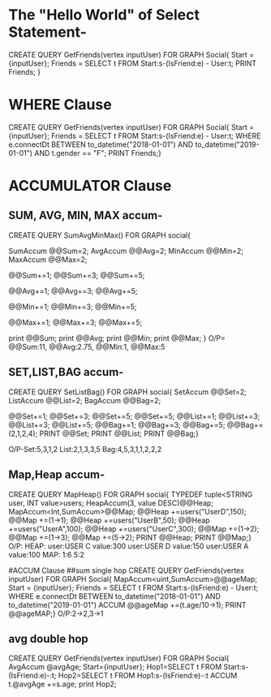 # The "Hello World" of Select Statement-
CREATE QUERY GetFriends(vertex<User> inputUser) FOR GRAPH Social{
Start = {inputUser};
Friends = SELECT t FROM Start:s-(IsFriend:e) - User:t;
PRINT Friends;
}
 
# WHERE Clause
CREATE QUERY GetFriends(vertex<User> inputUser) FOR GRAPH Social{
Start = {inputUser};
Friends = SELECT t FROM Start:s-(IsFriend:e) - User:t;
        WHERE e.connectDt BETWEEN to_datetime("2018-01-01") AND to_datetime("2019-01-01")
        AND t.gender == "F";
PRINT Friends;}

# ACCUMULATOR Clause
## SUM, AVG, MIN, MAX accum-
 
 CREATE QUERY SumAvgMinMax() FOR GRAPH social{
 
 SumAccum<Int> @@Sum=2;
 AvgAccum @@Avg=2;
 MinAccum<Int> @@Min=2;
 MaxAccum<Int> @@Max=2;
 
 @@Sum+=1;
 @@Sum+=3;
 @@Sum+=5;
 
 @@Avg+=1;
 @@Avg+=3;
 @@Avg+=5; 

 @@Min+=1;
 @@Min+=3;
 @@Min+=5;
 
 @@Max+=1;
 @@Max+=3;
 @@Max+=5;
 
 print @@Sum;
 print @@Avg;
 print @@Min;
 print @@Max;
 }
 O/P= @@Sum:11, @@Avg:2.75, @@Min:1, @@Max:5
 
 
 
## SET,LIST,BAG accum-
 
 CREATE QUERY SetListBag() FOR GRAPH social{
 SetAccum<Int> @@Set=2;
 ListAccum<Int> @@List=2;
 BagAccum<Int> @@Bag=2;
 
 @@Set+=1;
 @@Set+=3;
 @@Set+=5;
 @@Set+=5;
 @@List+=1;
 @@List+=3;
 @@List+=3;
 @@List+=5;
 @@Bag+=1;
 @@Bag+=3;
 @@Bag+=5;
 @@Bag+=(2,1,2,4);
 PRINT @@Set;
 PRINT @@List;
 PRINT @@Bag;}
 
 O/P-Set:5,3,1,2
    List:2,1,3,3,5
    Bag:4,5,3,1,1,2,2,2
 
 
## Map,Heap accum- 
 CREATE QUERY MapHeap() FOR GRAPH social{
 TYPEDEF tuple<STRING user, INT value>users;
 HeapAccum<users>(3, value DESC)@@Heap;
 MapAccum<Int,SumAccum<Int>>@@Map;
 @@Heap +=users("UserD",150);
 @@Map +=(1->1);
 @@Heap +=users("UserB",50);
 @@Heap +=users("UserA",100);
 @@Heap +=users("UserC",300);
 @@Map +=(1->2);
 @@Map +=(1->3);
 @@Map +=(5->2);
 PRINT @@Heap;
 PRINT @@Map;} 
 O/P: HEAP:
        user:USER C
        value:300
        user:USER D
        value:150
        user:USER A
        value:100
     MAP:
        1:6
        5:2
 
 
#ACCUM Clause
##sum single hop
 CREATE QUERY GetFriends(vertex<User> inputUser) FOR GRAPH Social{
 MapAccum<uint,SumAccum<uint>>@@ageMap;
 Start = {inputUser};
 Friends = SELECT t FROM Start:s-(IsFriend:e) - User:t;
        WHERE e.connectDt BETWEEN to_datetime("2018-01-01") AND to_datetime("2019-01-01")
         ACCUM @@ageMap +=(t.age/10->1);
 PRINT @@ageMAP;}
 O/P:2->2,3->1
 
## avg double hop
 CREATE QUERY GetFriends(vertex<User> inputUser) FOR GRAPH Social{
 AvgAccum @avgAge;
 Start={inputUser};
 Hop1=SELECT t FROM Start:s-(IsFriend:e)-:t;
 Hop2=SELECT t FROM Hop1:s-(IsFriend:e)-:t
 ACCUM t.@avgAge +=s.age;
 print Hop2;
 
 
 
 
